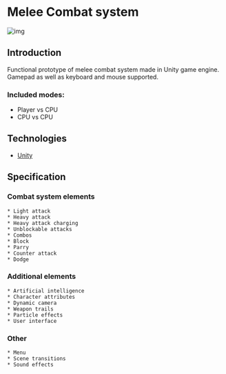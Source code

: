 # Melee Combat system

![img](./Screenshots/img_0.jpg)

## Introduction

Functional prototype of melee combat system made in Unity game engine.
Gamepad as well as keyboard and mouse supported.

### Included modes:

* Player vs CPU
* CPU vs CPU

## Technologies

* [Unity](https://unity.com/)

## Specification

### Combat system elements

	* Light attack
	* Heavy attack
	* Heavy attack charging
	* Unblockable attacks
	* Combos
	* Block
	* Parry
	* Counter attack
	* Dodge

### Additional elements

	* Artificial intelligence
	* Character attributes
	* Dynamic camera
	* Weapon trails
	* Particle effects
	* User interface

### Other

	* Menu
	* Scene transitions
	* Sound effects
